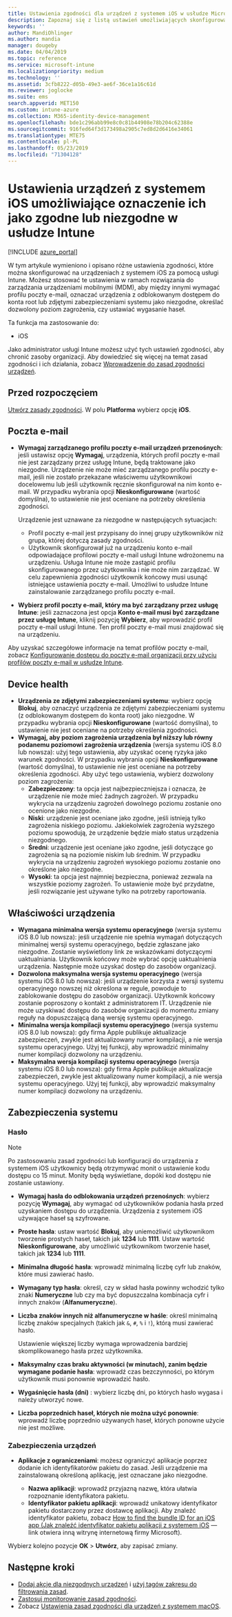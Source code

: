 ```yaml
---
title: Ustawienia zgodności dla urządzeń z systemem iOS w usłudze Microsoft Intune — Azure | Microsoft Docs
description: Zapoznaj się z listą ustawień umożliwiających skonfigurowanie zgodności dla urządzeń z systemem iOS w usłudze Microsoft Intune. Możesz między innymi wymagać profilu poczty e-mail, sprawdzać urządzenia ze zdjętymi zabezpieczeniami systemu lub odblokowanym dostępem do konta root, ustawiać minimalną lub maksymalną wersję systemu operacyjnego, określać ograniczenia dotyczące haseł takie jak długość hasła czy czas nieaktywności urządzenia oraz ograniczać aplikacje.
keywords: ''
author: MandiOhlinger
ms.author: mandia
manager: dougeby
ms.date: 04/04/2019
ms.topic: reference
ms.service: microsoft-intune
ms.localizationpriority: medium
ms.technology: ''
ms.assetid: 3cfb8222-d05b-49e3-ae6f-36ce1a16c61d
ms.reviewer: joglocke
ms.suite: ems
search.appverid: MET150
ms.custom: intune-azure
ms.collection: M365-identity-device-management
ms.openlocfilehash: bde1c296abb99e8c0c81b44908e78b204c62388e
ms.sourcegitcommit: 916fed64f3d173498a2905c7ed8d2d6416e34061
ms.translationtype: MTE75
ms.contentlocale: pl-PL
ms.lasthandoff: 05/23/2019
ms.locfileid: "71304128"
---
```

# <a name="ios-settings-to-mark-devices-as-compliant-or-not-compliant-using-intune"></a>Ustawienia urządzeń z systemem iOS umożliwiające oznaczenie ich jako zgodne lub niezgodne w usłudze Intune

[!INCLUDE [azure_portal](./includes/azure_portal.md)]

W tym artykule wymieniono i opisano różne ustawienia zgodności, które można skonfigurować na urządzeniach z systemem iOS za pomocą usługi Intune. Możesz stosować te ustawienia w ramach rozwiązania do zarządzania urządzeniami mobilnymi (MDM), aby między innymi wymagać profilu poczty e-mail, oznaczać urządzenia z odblokowanym dostępem do konta root lub zdjętymi zabezpieczeniami systemu jako niezgodne, określać dozwolony poziom zagrożenia, czy ustawiać wygasanie haseł.

Ta funkcja ma zastosowanie do:

- iOS

Jako administrator usługi Intune możesz użyć tych ustawień zgodności, aby chronić zasoby organizacji. Aby dowiedzieć się więcej na temat zasad zgodności i ich działania, zobacz [Wprowadzenie do zasad zgodności urządzeń](device-compliance-get-started.md).

## <a name="before-you-begin"></a>Przed rozpoczęciem

[Utwórz zasady zgodności](create-compliance-policy.md#create-the-policy). W polu **Platforma** wybierz opcję **iOS**.

## <a name="email"></a>Poczta e-mail

- **Wymagaj zarządzanego profilu poczty e-mail urządzeń przenośnych**: jeśli ustawisz opcję **Wymagaj**, urządzenia, których profil poczty e-mail nie jest zarządzany przez usługę Intune, będą traktowane jako niezgodne. Urządzenie nie może mieć zarządzanego profilu poczty e-mail, jeśli nie zostało przekazane właściwemu użytkownikowi docelowemu lub jeśli użytkownik ręcznie skonfigurował na nim konto e-mail. W przypadku wybrania opcji **Nieskonfigurowane** (wartość domyślna), to ustawienie nie jest oceniane na potrzeby określenia zgodności.

  Urządzenie jest uznawane za niezgodne w następujących sytuacjach:

  - Profil poczty e-mail jest przypisany do innej grupy użytkowników niż grupa, której dotyczą zasady zgodności.
  - Użytkownik skonfigurował już na urządzeniu konto e-mail odpowiadające profilowi poczty e-mail usługi Intune wdrożonemu na urządzeniu. Usługa Intune nie może zastąpić profilu skonfigurowanego przez użytkownika i nie może nim zarządzać. W celu zapewnienia zgodności użytkownik końcowy musi usunąć istniejące ustawienia poczty e-mail. Umożliwi to usłudze Intune zainstalowanie zarządzanego profilu poczty e-mail.

- **Wybierz profil poczty e-mail, który ma być zarządzany przez usługę Intune**: jeśli zaznaczona jest opcja **Konto e-mail musi być zarządzane przez usługę Intune**, kliknij pozycję **Wybierz**, aby wprowadzić profil poczty e-mail usługi Intune. Ten profil poczty e-mail musi znajdować się na urządzeniu.

Aby uzyskać szczegółowe informacje na temat profilów poczty e-mail, zobacz [Konfigurowanie dostępu do poczty e-mail organizacji przy użyciu profilów poczty e-mail w usłudze Intune](email-settings-configure.md).

## <a name="device-health"></a>Device health

- **Urządzenia ze zdjętymi zabezpieczeniami systemu**: wybierz opcję **Blokuj**, aby oznaczyć urządzenia ze zdjętymi zabezpieczeniami systemu (z odblokowanym dostępem do konta root) jako niezgodne. W przypadku wybrania opcji **Nieskonfigurowane** (wartość domyślna), to ustawienie nie jest oceniane na potrzeby określenia zgodności.
- **Wymagaj, aby poziom zagrożenia urządzenia był niższy lub równy podanemu poziomowi zagrożenia urządzenia** (wersja systemu iOS 8.0 lub nowsza): użyj tego ustawienia, aby uzyskać ocenę ryzyka jako warunek zgodności. W przypadku wybrania opcji **Nieskonfigurowane** (wartość domyślna), to ustawienie nie jest oceniane na potrzeby określenia zgodności. Aby użyć tego ustawienia, wybierz dozwolony poziom zagrożenia:
  - **Zabezpieczony**: ta opcja jest najbezpieczniejsza i oznacza, że urządzenie nie może mieć żadnych zagrożeń. W przypadku wykrycia na urządzeniu zagrożeń dowolnego poziomu zostanie ono ocenione jako niezgodne.
  - **Niski**: urządzenie jest oceniane jako zgodne, jeśli istnieją tylko zagrożenia niskiego poziomu. Jakiekolwiek zagrożenia wyższego poziomu spowodują, że urządzenie będzie miało status urządzenia niezgodnego.
  - **Średni**: urządzenie jest oceniane jako zgodne, jeśli dotyczące go zagrożenia są na poziomie niskim lub średnim. W przypadku wykrycia na urządzeniu zagrożeń wysokiego poziomu zostanie ono określone jako niezgodne.
  - **Wysoki**: ta opcja jest najmniej bezpieczna, ponieważ zezwala na wszystkie poziomy zagrożeń. To ustawienie może być przydatne, jeśli rozwiązanie jest używane tylko na potrzeby raportowania.

## <a name="device-properties"></a>Właściwości urządzenia

- **Wymagana minimalna wersja systemu operacyjnego** (wersja systemu iOS 8.0 lub nowsza): jeśli urządzenie nie spełnia wymagań dotyczących minimalnej wersji systemu operacyjnego, będzie zgłaszane jako niezgodne. Zostanie wyświetlony link ze wskazówkami dotyczącymi uaktualniania. Użytkownik końcowy może wybrać opcję uaktualnienia urządzenia. Następnie może uzyskać dostęp do zasobów organizacji.
- **Dozwolona maksymalna wersja systemu operacyjnego** (wersja systemu iOS 8.0 lub nowsza): jeśli urządzenie korzysta z wersji systemu operacyjnego nowszej niż określona w regule, powoduje to zablokowanie dostępu do zasobów organizacji. Użytkownik końcowy zostanie poproszony o kontakt z administratorem IT. Urządzenie nie może uzyskiwać dostępu do zasobów organizacji do momentu zmiany reguły na dopuszczającą daną wersję systemu operacyjnego.
- **Minimalna wersja kompilacji systemu operacyjnego** (wersja systemu iOS 8.0 lub nowsza): gdy firma Apple publikuje aktualizacje zabezpieczeń, zwykle jest aktualizowany numer kompilacji, a nie wersja systemu operacyjnego. Użyj tej funkcji, aby wprowadzić minimalny numer kompilacji dozwolony na urządzeniu.
- **Maksymalna wersja kompilacji systemu operacyjnego** (wersja systemu iOS 8.0 lub nowsza): gdy firma Apple publikuje aktualizacje zabezpieczeń, zwykle jest aktualizowany numer kompilacji, a nie wersja systemu operacyjnego. Użyj tej funkcji, aby wprowadzić maksymalny numer kompilacji dozwolony na urządzeniu.

## <a name="system-security"></a>Zabezpieczenia systemu

### <a name="password"></a>Hasło

> [!NOTE]
> Po zastosowaniu zasad zgodności lub konfiguracji do urządzenia z systemem iOS użytkownicy będą otrzymywać monit o ustawienie kodu dostępu co 15 minut. Monity będą wyświetlane, dopóki kod dostępu nie zostanie ustawiony.

- **Wymagaj hasła do odblokowania urządzeń przenośnych**: wybierz pozycję **Wymagaj**, aby wymagać od użytkowników podania hasła przed uzyskaniem dostępu do urządzenia. Urządzenia z systemem iOS używające haseł są szyfrowane.
- **Proste hasła**: ustaw wartość **Blokuj**, aby uniemożliwić użytkownikom tworzenie prostych haseł, takich jak **1234** lub **1111**. Ustaw wartość **Nieskonfigurowane**, aby umożliwić użytkownikom tworzenie haseł, takich jak **1234** lub **1111**.
- **Minimalna długość hasła**: wprowadź minimalną liczbę cyfr lub znaków, które musi zawierać hasło.
- **Wymagany typ hasła**: określ, czy w skład hasła powinny wchodzić tylko znaki **Numeryczne** lub czy ma być dopuszczalna kombinacja cyfr i innych znaków (**Alfanumeryczne**).
- **Liczba znaków innych niż alfanumeryczne w haśle**: określ minimalną liczbę znaków specjalnych (takich jak `&`, `#`, `%` i `!`), którą musi zawierać hasło.

    Ustawienie większej liczby wymaga wprowadzenia bardziej skomplikowanego hasła przez użytkownika.

- **Maksymalny czas braku aktywności (w minutach), zanim będzie wymagane podanie hasła**: wprowadź czas bezczynności, po którym użytkownik musi ponownie wprowadzić hasło.
- **Wygaśnięcie hasła (dni)** : wybierz liczbę dni, po których hasło wygasa i należy utworzyć nowe.
- **Liczba poprzednich haseł, których nie można użyć ponownie**: wprowadź liczbę poprzednio używanych haseł, których ponowne użycie nie jest możliwe.

### <a name="device-security"></a>Zabezpieczenia urządzeń

- **Aplikacje z ograniczeniami**: możesz ograniczyć aplikacje poprzez dodanie ich identyfikatorów pakietu do zasad. Jeśli urządzenie ma zainstalowaną określoną aplikację, jest oznaczane jako niezgodne.

  - **Nazwa aplikacji**: wprowadź przyjazną nazwę, która ułatwia rozpoznanie identyfikatora pakietu.
  - **Identyfikator pakietu aplikacji**: wprowadź unikatowy identyfikator pakietu dostarczony przez dostawcę aplikacji. Aby znaleźć identyfikator pakietu, zobacz [How to find the bundle ID for an iOS app (Jak znaleźć identyfikator pakietu aplikacji z systemem iOS](https://support.microsoft.com/help/4294074/how-to-find-the-bundle-id-for-an-ios-app) — link otwiera inną witrynę internetową firmy Microsoft).  

Wybierz kolejno pozycje **OK** > **Utwórz**, aby zapisać zmiany.

## <a name="next-steps"></a>Następne kroki

- [Dodaj akcje dla niezgodnych urządzeń](actions-for-noncompliance.md) i [użyj tagów zakresu do filtrowania zasad](scope-tags.md).
- [Zastosuj monitorowanie zasad zgodności](compliance-policy-monitor.md).
- Zobacz [Ustawienia zasad zgodności dla urządzeń z systemem macOS](compliance-policy-create-mac-os.md).
